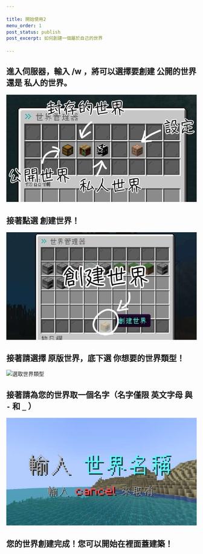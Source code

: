 ```yaml
---

title: 開始使用2
menu_order: 1
post_status: publish
post_excerpt: 如何創建一個屬於自己的世界

---
```


## 進入伺服器，輸入 /w ，將可以選擇要創建 公開的世界 還是 私人的世界。

![世界選取選單](/_images/world-menu.jpg)

## 接著點選 創建世界！

![創建世界按鈕](/_images/create-world-button.jpg)

## 接著請選擇 原版世界，底下選 你想要的世界類型！

![選取世界類型](/_images/create-world-type.jpg)

## 接著請為您的世界取一個名字（名字僅限 英文字母 與 `-` 和 `_` ）

![輸入世界名稱(輸入cancel取消輸入)](/_images/enter-world-name.jpg)

## 您的世界創建完成！您可以開始在裡面蓋建築！